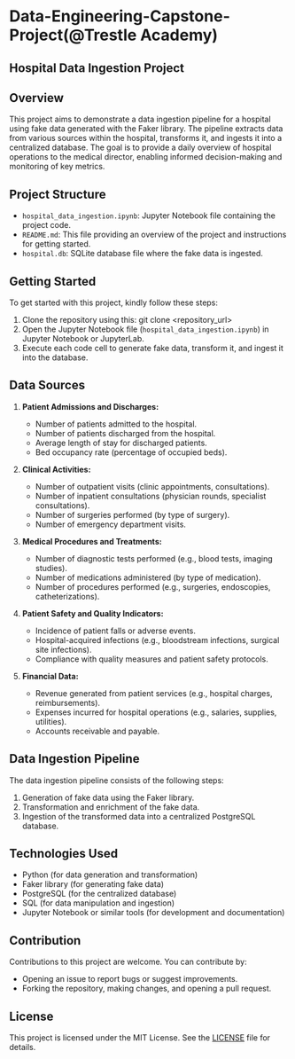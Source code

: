 # Data-Engineering-Capstone-Project(@Trestle Academy)
## Hospital Data Ingestion Project
## Overview
This project aims to demonstrate a data ingestion pipeline for a hospital using fake data generated with the Faker library. 
The pipeline extracts data from various sources within the hospital, transforms it, and ingests it into a centralized database. 
The goal is to provide a daily overview of hospital operations to the medical director, enabling informed decision-making and monitoring of key metrics.

## Project Structure
- `hospital_data_ingestion.ipynb`: Jupyter Notebook file containing the project code.
- `README.md`: This file providing an overview of the project and instructions for getting started.
- `hospital.db`: SQLite database file where the fake data is ingested.

## Getting Started
To get started with this project, kindly follow these steps:

1. Clone the repository using this: git clone <repository_url>
2. Open the Jupyter Notebook file (`hospital_data_ingestion.ipynb`) in Jupyter Notebook or JupyterLab.
3. Execute each code cell to generate fake data, transform it, and ingest it into the database.

## Data Sources

1. **Patient Admissions and Discharges:**
   - Number of patients admitted to the hospital.
   - Number of patients discharged from the hospital.
   - Average length of stay for discharged patients.
   - Bed occupancy rate (percentage of occupied beds).

2. **Clinical Activities:**
   - Number of outpatient visits (clinic appointments, consultations).
   - Number of inpatient consultations (physician rounds, specialist consultations).
   - Number of surgeries performed (by type of surgery).
   - Number of emergency department visits.

3. **Medical Procedures and Treatments:**
   - Number of diagnostic tests performed (e.g., blood tests, imaging studies).
   - Number of medications administered (by type of medication).
   - Number of procedures performed (e.g., surgeries, endoscopies, catheterizations).

4. **Patient Safety and Quality Indicators:**
   - Incidence of patient falls or adverse events.
   - Hospital-acquired infections (e.g., bloodstream infections, surgical site infections).
   - Compliance with quality measures and patient safety protocols.

5. **Financial Data:**
    - Revenue generated from patient services (e.g., hospital charges, reimbursements).
    - Expenses incurred for hospital operations (e.g., salaries, supplies, utilities).
    - Accounts receivable and payable.

## Data Ingestion Pipeline
The data ingestion pipeline consists of the following steps:
1. Generation of fake data using the Faker library.
2. Transformation and enrichment of the fake data.
3. Ingestion of the transformed data into a centralized PostgreSQL database.

## Technologies Used
- Python (for data generation and transformation)
- Faker library (for generating fake data)
- PostgreSQL (for the centralized database)
- SQL (for data manipulation and ingestion)
- Jupyter Notebook or similar tools (for development and documentation)

## Contribution
Contributions to this project are welcome. You can contribute by:
- Opening an issue to report bugs or suggest improvements.
- Forking the repository, making changes, and opening a pull request.

## License
This project is licensed under the MIT License. See the [LICENSE](LICENSE) file for details.

